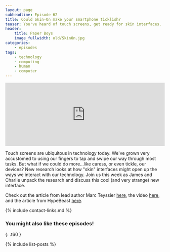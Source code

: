 ```yaml
---
layout: page
subheadline: Episode 62
title: Could Skin-On make your smartphone ticklish?
teaser: You've heard of touch screens, get ready for skin interfaces. 
header:
    title: Paper Boys
    image_fullwidth: old/SkinOn.jpg
categories:
    - episodes
tags:
    - technology
    - computing
    - human
    - computer
---
```


<iframe src="https://pinecast.com/player/4be75967-32ed-4402-921d-6a0201d769a2?theme=thick" seamless height="200" style="border:0" class="pinecast-embed" frameborder="0" width="100%"></iframe>

Touch screens are ubiquitous in technology today. We've grown very accustomed to using our fingers to tap and swipe our way through most tasks. But what if we could do more...like caress, or even tickle, our devices? New research looks at how "skin" interfaces might open up the ways we interact with our technology. Join us this week as James and Charlie unpack the research and discuss this cool (and very strange) new interface.
	
Check out the article from lead author Marc Teyssier [here](https://www.marcteyssier.com/content/publications/uist19-skinon-teyssier.pdf), the video [here](https://www.youtube.com/watch?v=OuEhqHvE1qU), and the article from HypeBeast [here](https://hypebeast.com/2019/10/skin-on-interfaces-smart-artificial-skin-augmented-device-phone-case).

{% include contact-links.md %}

### You might also like these episodes!
{: .t60 }

{% include list-posts %}

